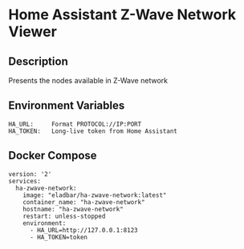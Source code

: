 # Home Assistant Z-Wave Network Viewer

## Description
Presents the nodes available in Z-Wave network

## Environment Variables
```
HA_URL:     Format PROTOCOL://IP:PORT
HA_TOKEN:   Long-live token from Home Assistant
```

## Docker Compose
```
version: '2'
services:
  ha-zwave-network:
    image: "eladbar/ha-zwave-network:latest"
    container_name: "ha-zwave-network"
    hostname: "ha-zwave-network"
    restart: unless-stopped
    environment:
      - HA_URL=http://127.0.0.1:8123
      - HA_TOKEN=token
```
